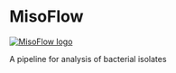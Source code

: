 # MisoFlow

[![MisoFlow logo](../docs/miso_banner.png)](README.md)

A pipeline for analysis of bacterial isolates
